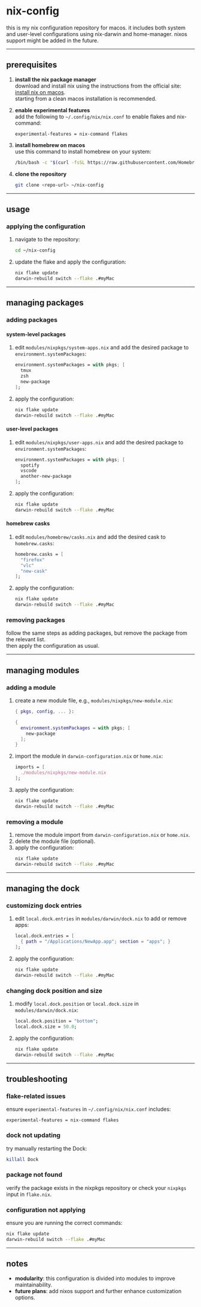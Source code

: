 # nix-config

this is my nix configuration repository for macos. it includes both system and user-level configurations using nix-darwin and home-manager. nixos support might be added in the future.

---

## prerequisites

1. **install the nix package manager**  
   download and install nix using the instructions from the official site:  
   [install nix on macos](https://nixos.org/download/#nix-install-macos).  
   starting from a clean macos installation is recommended.

2. **enable experimental features**  
   add the following to `~/.config/nix/nix.conf` to enable flakes and nix-command:
   ```config
   experimental-features = nix-command flakes
   ```
3. **install homebrew on macos**  
   use this command to install homebrew on your system:
   ```sh
   /bin/bash -c "$(curl -fsSL https://raw.githubusercontent.com/Homebrew/install/HEAD/install.sh)"
   ```

4. **clone the repository**  
   ```sh
   git clone <repo-url> ~/nix-config
   ```

---

## usage

### applying the configuration

1. navigate to the repository:
   ```sh
   cd ~/nix-config
   ```

2. update the flake and apply the configuration:
   ```sh
   nix flake update
   darwin-rebuild switch --flake .#myMac
   ```

---

## managing packages

### adding packages

#### system-level packages

1. edit `modules/nixpkgs/system-apps.nix` and add the desired package to `environment.systemPackages`:
   ```nix
   environment.systemPackages = with pkgs; [
     tmux
     zsh
     new-package
   ];
   ```

2. apply the configuration:
   ```sh
   nix flake update
   darwin-rebuild switch --flake .#myMac
   ```

#### user-level packages

1. edit `modules/nixpkgs/user-apps.nix` and add the desired package to `environment.systemPackages`:
   ```nix
   environment.systemPackages = with pkgs; [
     spotify
     vscode
     another-new-package
   ];
   ```

2. apply the configuration:
   ```sh
   nix flake update
   darwin-rebuild switch --flake .#myMac
   ```

#### homebrew casks

1. edit `modules/homebrew/casks.nix` and add the desired cask to `homebrew.casks`:
   ```nix
   homebrew.casks = [
     "firefox"
     "vlc"
     "new-cask"
   ];
   ```

2. apply the configuration:
   ```sh
   nix flake update
   darwin-rebuild switch --flake .#myMac
   ```

### removing packages

follow the same steps as adding packages, but remove the package from the relevant list.  
then apply the configuration as usual.

---

## managing modules

### adding a module

1. create a new module file, e.g., `modules/nixpkgs/new-module.nix`:
   ```nix
   { pkgs, config, ... }:

   {
     environment.systemPackages = with pkgs; [
       new-package
     ];
   }
   ```

2. import the module in `darwin-configuration.nix` or `home.nix`:
   ```nix
   imports = [
     ./modules/nixpkgs/new-module.nix
   ];
   ```

3. apply the configuration:
   ```sh
   nix flake update
   darwin-rebuild switch --flake .#myMac
   ```

### removing a module

1. remove the module import from `darwin-configuration.nix` or `home.nix`.
2. delete the module file (optional).
3. apply the configuration:
   ```sh
   nix flake update
   darwin-rebuild switch --flake .#myMac
   ```

---

## managing the dock

### customizing dock entries

1. edit `local.dock.entries` in `modules/darwin/dock.nix` to add or remove apps:
   ```nix
   local.dock.entries = [
     { path = "/Applications/NewApp.app"; section = "apps"; }
   ];
   ```

2. apply the configuration:
   ```sh
   nix flake update
   darwin-rebuild switch --flake .#myMac
   ```

### changing dock position and size

1. modify `local.dock.position` or `local.dock.size` in `modules/darwin/dock.nix`:
   ```nix
   local.dock.position = "bottom";
   local.dock.size = 50.0;
   ```

2. apply the configuration:
   ```sh
   nix flake update
   darwin-rebuild switch --flake .#myMac
   ```

---

## troubleshooting

### flake-related issues

ensure `experimental-features` in `~/.config/nix/nix.conf` includes:
```config
experimental-features = nix-command flakes
```

### dock not updating

try manually restarting the Dock:
```sh
killall Dock
```

### package not found

verify the package exists in the nixpkgs repository or check your `nixpkgs` input in `flake.nix`.

### configuration not applying

ensure you are running the correct commands:
```sh
nix flake update
darwin-rebuild switch --flake .#myMac
```

---

## notes

- **modularity**: this configuration is divided into modules to improve maintainability.
- **future plans**: add nixos support and further enhance customization options.
